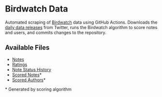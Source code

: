 # Birdwatch Data

Automated scraping of [Birdwatch](https://twitter.github.io/communitynotes/) data using GitHub Actions. Downloads the [daily data releases](https://twitter.com/i/communitynotes/download-data) from Twitter, runs the Birdwatch algorithm to score notes and users, and commits changes to the repository.

## Available Files

* [Notes](https://cdn.jsdelivr.net/gh/shiruken/birdwatch-data@main/notes-00000.tsv)
* [Ratings](https://cdn.jsdelivr.net/gh/shiruken/birdwatch-data@main/ratings-00000.tsv)
* [Note Status History](https://cdn.jsdelivr.net/gh/shiruken/birdwatch-data@main/noteStatusHistory-00000.tsv)
* [Scored Notes](https://cdn.jsdelivr.net/gh/shiruken/birdwatch-data@main/scoredNotes.tsv)*
* [Scored Authors](https://cdn.jsdelivr.net/gh/shiruken/birdwatch-data@main/helpfulnessScores.tsv)*

\* Generated by scoring algorithm
